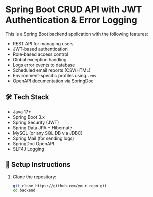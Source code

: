 # Spring Boot CRUD API with JWT Authentication & Error Logging

This is a Spring Boot backend application with the following features:

- REST API for managing users
- JWT-based authentication
- Role-based access control
- Global exception handling
- Logs error events to database
- Scheduled email reports (CSV/HTML)
- Environment-specific profiles using `.env`
- OpenAPI documentation via SpringDoc

## 🛠️ Tech Stack

- Java 17+
- Spring Boot 3.x
- Spring Security (JWT)
- Spring Data JPA + Hibernate
- MySQL (or any SQL DB via JDBC)
- Spring Mail (for sending logs)
- SpringDoc OpenAPI
- SLF4J Logging

## 🔧 Setup Instructions

1. Clone the repository:
   ```bash
   git clone https://github.com/your-repo.git
   cd backend
